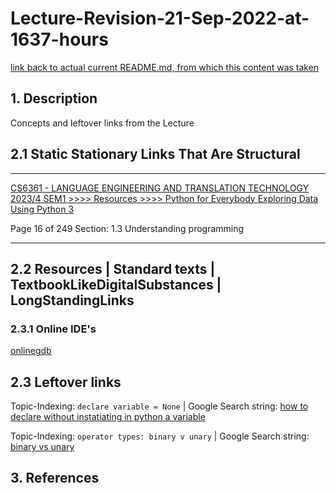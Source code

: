 # Lecture-Revision-21-Sep-2022-at-1637-hours

[link back to actual current README.md, from which this content was taken](README.md)

## 1. Description

Concepts and leftover links from the Lecture

## 2.1 Static Stationary Links That Are Structural

____

[CS6361 - LANGUAGE ENGINEERING AND TRANSLATION TECHNOLOGY 2023/4 SEM1 >>>> Resources >>>> Python for Everybody Exploring Data Using Python 3](https://learn.ul.ie/d2l/le/lessons/10832/topics/435971)

Page 16 of 249
Section:
1.3 Understanding programming

____

## 2.2 Resources | Standard texts | TextbookLikeDigitalSubstances | LongStandingLinks

### 2.3.1 Online IDE's

[onlinegdb](https://www.onlinegdb.com/)

## 2.3 Leftover links

Topic-Indexing: `declare variable = None` | Google Search string: [how to declare without instatiating in python a variable](https://www.google.com/search?q=how+to+declare+without+instatiating+in+python+a+variable&sca_esv=567266337&source=hp&ei=Kj4MZfC7FPmyhbIP7YGwqAY&iflsig=AO6bgOgAAAAAZQxMOkxucGudMc9LVTvwtgAAeiFQRIUA&ved=0ahUKEwjw-MX84LuBAxV5WUEAHe0ADGUQ4dUDCAk&uact=5&oq=how+to+declare+without+instatiating+in+python+a+variable&gs_lp=Egdnd3Mtd2l6Ijhob3cgdG8gZGVjbGFyZSB3aXRob3V0IGluc3RhdGlhdGluZyBpbiBweXRob24gYSB2YXJpYWJsZTIHECEYoAEYCkjAVVAAWLNUcAN4AJABAJgBY6ABlhiqAQI1OLgBA8gBAPgBAcICCxAAGIAEGLEDGIMBwgILEC4YigUYsQMYgwHCAhEQLhiABBixAxiDARjHARjRA8ICERAuGIMBGMcBGLEDGNEDGIAEwgILEC4YgAQYxwEYrwHCAgsQLhiABBixAxiDAcICCxAAGIoFGLEDGIMBwgIIEAAYgAQYsQPCAggQLhiABBixA8ICCBAuGIoFGLEDwgIFEAAYgATCAgQQABgDwgIOEC4YigUYsQMYxwEYrwHCAggQABiKBRixA8ICCBAAGIoFGIYDwgIHEAAYgAQYCsICBhAAGBYYHsICBBAhGBXCAggQIRgWGB4YHcICBRAhGKABwgIEECEYCsICChAhGBYYHhgPGB0&sclient=gws-wiz)

Topic-Indexing: `operator types: binary v unary` | Google Search string: [binary vs unary](https://www.google.com/search?q=binary+vs+unary&sca_esv=567266337&source=hp&ei=wzcMZbKLA4nMgAafrYT4AQ&iflsig=AO6bgOgAAAAAZQxF0-n6v5JtWByc7uNbw41UIlLkvyhE&ved=0ahUKEwjy-O_u2ruBAxUJJsAKHZ8WAR8Q4dUDCAk&uact=5&oq=binary+vs+unary&gs_lp=Egdnd3Mtd2l6Ig9iaW5hcnkgdnMgdW5hcnkyBRAAGIAEMgUQABiABDIFEAAYgAQyBhAAGBYYHjIIEAAYFhgeGA8yChAAGBYYHhgPGAoyBhAAGBYYHjIGEAAYFhgeMgYQABgWGB4yBhAAGBYYHkj5FVAAWJ0UcAB4AJABAJgBP6AB8ASqAQIxNbgBA8gBAPgBAcICCxAAGIAEGLEDGIMBwgIFEC4YgATCAhEQLhiKBRixAxiDARjHARjRA8ICERAuGIAEGLEDGIMBGMcBGNEDwgILEC4YgAQYsQMYgwHCAg4QLhiABBixAxjHARjRA8ICDhAuGK8BGMcBGLEDGIAEwgILEC4YigUYsQMYgwHCAggQABiABBixA8ICCxAAGIoFGLEDGIMBwgIIEC4YgAQYsQPCAgsQABiABBixAxjJA8ICCBAAGIoFGJID&sclient=gws-wiz)

## 3. References
